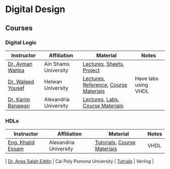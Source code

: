# Digital Design
## Courses
### Digital Logic 
| Instructor | Affiliation | Material | Notes |
| ------------- | ------------- | ------------- | ------------- |
| [Dr. Ayman Wahba](https://www.linkedin.com/in/ayman-wahba-a8661a6/)  | Ain Shams University  | [Lectures](https://www.youtube.com/playlist?list=PLBt5ZQGn4YKTD2mVI1eBwAVR1gsqpWkwg), [Sheets](https://drive.google.com/drive/folders/12UeIoxlNAUl6HHyeVsIsW0T9RDRUZ4u1?fbclid=IwAR2nMn1cPCxkjxyySOS-qeEJfU5Pu_6HPQnukfjlwo1oOWkd-_5Hz52eZis), [Project](https://drive.google.com/drive/folders/1s5MosT41mBLJQygD_XwOPDtJ-Zpq9RJ5?fbclid=IwAR2nMn1cPCxkjxyySOS-qeEJfU5Pu_6HPQnukfjlwo1oOWkd-_5Hz52eZis) | |
| [Dr. Waleed Yousef](https://www.facebook.com/DrWaleedAYousef)  | Helwan University  | [Lectures](https://www.youtube.com/playlist?list=PLoK2Lr1miEm8b6Vv5zAfsbMEPZ1C7fCQw), [Reference](https://docs.google.com/file/d/0B8-drkZsESDnN2NmYTQxYjQtYTMwZi00N2IzLTkxNjgtZjI1NTZiN2FjNDli/edit?resourcekey=0-Yk8bAsCt9I5epBNFTG8KMQ), [Course Materials](https://github.com/DrWaleedAYousef/Teaching/tree/master/DigitalDesign) | Have labs using VHDL |
| [Dr. Karim Banawan](https://www.linkedin.com/in/karim-banawan-1102a314/)  | Alexandria University  | [Lectures](https://www.youtube.com/playlist?list=PL7GqrInXz8moRB4y9iN2JT3QpgsoD2Zza), [Labs](https://www.youtube.com/playlist?list=PLsQ4C4Z7-AFaTfqPflnFQQicTU79_BLr0), [Course Materials](https://drive.google.com/drive/u/0/folders/1CT3oWHsunNCM3ZEyQA5ugd-Kk01echEe?fbclid=IwAR2mSm2xIb-D3Rf9KQoCnuPqgLNuWBs4I2JBeWfrhkRHh10YDxARt__6wVA) | |

### HDLs



| Instructor | Affiliation | Material | Notes |
| ------------- | ------------- | ------------- | ------------- |
| [Eng. Khalid Essam](https://www.facebook.com/k.e.elsayed) | Alexandria University | [Tutorials](https://www.youtube.com/playlist?list=PLSFM7g7ViTRJeN5ifOi6_mE4dMUYft_e4), [Course Materials](https://courseske.blogspot.com/) | VHDL |

| [Dr. Anas Salah Eddin](https://www.linkedin.com/in/anas-salah-eddin-857b47b/) | Cal Poly Pomona University | [Tutrials](https://www.youtube.com/playlist?list=PL-iIOnHwN7NXw01eBDR7wI8KzGK4mu8Sr) | Verilog |
